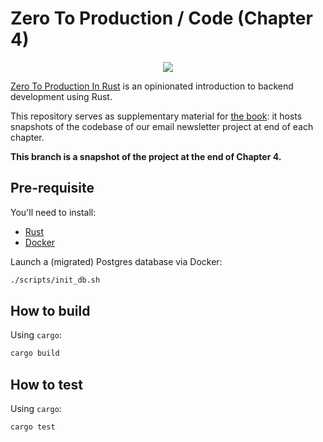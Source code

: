 # Zero To Production / Code (Chapter 4)

<div align="center"><a href="https://zero2prod.com" target="_blank"><img src="https://static-2.gumroad.com/res/gumroad/3629854790655/asset_previews/bc9026cad3ece1746327c1d70218f602/retina/rsz_zero_to_production_punk.png" /></a></div>

[Zero To Production In Rust](https://zero2prod.com) is an opinionated introduction to backend development using Rust.

This repository serves as supplementary material for [the book](https://zero2prod.com/): it hosts snapshots of the codebase of our email newsletter project at end of each chapter.

**This branch is a snapshot of the project at the end of Chapter 4.**

## Pre-requisite

You'll need to install:

- [Rust](https://www.rust-lang.org/tools/install)
- [Docker](https://docs.docker.com/get-docker/)

Launch a (migrated) Postgres database via Docker:

```bash
./scripts/init_db.sh
```

## How to build

Using `cargo`:

```bash
cargo build
```

## How to test

Using `cargo`:

```bash
cargo test 
```
